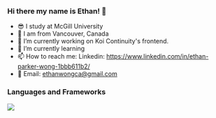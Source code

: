 ### Hi there my name is Ethan! 👋
- :sunglasses: I study at McGill University
- :round_pushpin: I am from Vancouver, Canada
- 🔭 I’m currently working on Koi Continuity's frontend.
- 🌱 I’m currently learning 
- 📫 How to reach me: Linkedin: https://www.linkedin.com/in/ethan-parker-wong-1bbb611b2/ 
- 📧 Email: ethanwongca@gmail.com

<h3> Languages and Frameworks </h3>
<img src="https://cdn.jsdelivr.net/gh/devicons/devicon/icons/react/react-original.svg" />
          
